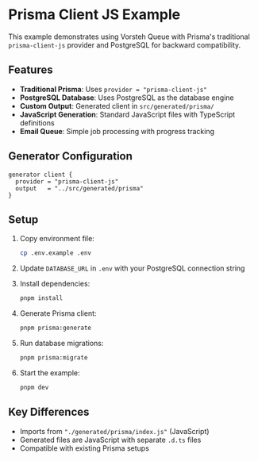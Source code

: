 # Prisma Client JS Example

This example demonstrates using Vorsteh Queue with Prisma's traditional `prisma-client-js` provider and PostgreSQL for backward compatibility.

## Features

- **Traditional Prisma**: Uses `provider = "prisma-client-js"`
- **PostgreSQL Database**: Uses PostgreSQL as the database engine
- **Custom Output**: Generated client in `src/generated/prisma/`
- **JavaScript Generation**: Standard JavaScript files with TypeScript definitions
- **Email Queue**: Simple job processing with progress tracking

## Generator Configuration

```prisma
generator client {
  provider = "prisma-client-js"
  output   = "../src/generated/prisma"
}
```

## Setup

1. Copy environment file:
   ```bash
   cp .env.example .env
   ```

2. Update `DATABASE_URL` in `.env` with your PostgreSQL connection string

3. Install dependencies:
   ```bash
   pnpm install
   ```

4. Generate Prisma client:
   ```bash
   pnpm prisma:generate
   ```

5. Run database migrations:
   ```bash
   pnpm prisma:migrate
   ```

6. Start the example:
   ```bash
   pnpm dev
   ```

## Key Differences

- Imports from `"./generated/prisma/index.js"` (JavaScript)
- Generated files are JavaScript with separate `.d.ts` files
- Compatible with existing Prisma setups